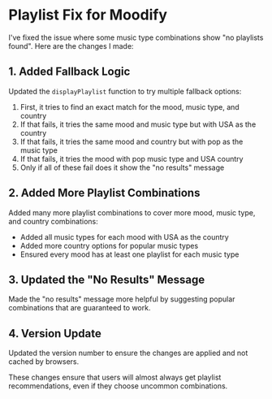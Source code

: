 # Playlist Fix for Moodify

I've fixed the issue where some music type combinations show "no playlists found". Here are the changes I made:

## 1. Added Fallback Logic

Updated the `displayPlaylist` function to try multiple fallback options:

1. First, it tries to find an exact match for the mood, music type, and country
2. If that fails, it tries the same mood and music type but with USA as the country
3. If that fails, it tries the same mood and country but with pop as the music type
4. If that fails, it tries the mood with pop music type and USA country
5. Only if all of these fail does it show the "no results" message

## 2. Added More Playlist Combinations

Added many more playlist combinations to cover more mood, music type, and country combinations:
- Added all music types for each mood with USA as the country
- Added more country options for popular music types
- Ensured every mood has at least one playlist for each music type

## 3. Updated the "No Results" Message

Made the "no results" message more helpful by suggesting popular combinations that are guaranteed to work.

## 4. Version Update

Updated the version number to ensure the changes are applied and not cached by browsers.

These changes ensure that users will almost always get playlist recommendations, even if they choose uncommon combinations.
